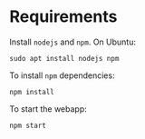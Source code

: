 # Requirements

Install `nodejs` and `npm`.
On Ubuntu:

```
sudo apt install nodejs npm
```

To install `npm` dependencies:

```
npm install
```

To start the webapp:

```
npm start
```